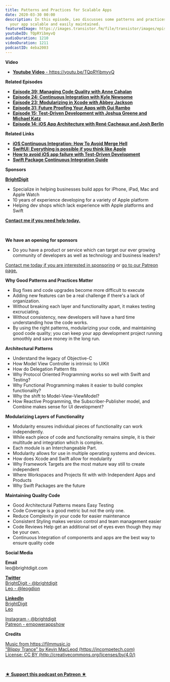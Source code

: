 ```yaml
---
title: Patterns and Practices for Scalable Apps
date: 2020-03-30 00:00
description: In this episode, Leo discusses some patterns and practices for keeping
  your app scalable and easily maintained.
featuredImage: https://images.transistor.fm/file/transistor/images/episode/217998/full_1584836269-artwork.jpg
youtubeID: TQpRYibmyvQ
audioDuration: 1210
videoDuration: 1211
podcastID: 4eba2003
---
```

<p><b>Video</b></p><ul><li><a href="https://youtu.be/TQpRYibmyvQ"><strong>Youtube Video</strong> - https://youtu.be/TQpRYibmyvQ</a></li></ul><p><b>Related Episodes</b></p><ul>
<li><a href="https://share.transistor.fm/s/99f236b1"><strong>Episode 39: Managing Code Quality with Anne Cahalan</strong></a></li>
<li><a href="https://share.transistor.fm/s/a14f868f"><strong>Episode 24: Continuous Integration with Kyle Newsome</strong></a></li>
<li><a href="https://share.transistor.fm/s/a14f868f"><strong>Episode 23: Modularizing in Xcode with Abbey Jackson</strong></a></li>
<li><a href="https://share.transistor.fm/s/29d6ee9b"><strong>Episode 31: Future Proofing Your Apps with Gui Rambo</strong></a></li>
<li><a href="https://share.transistor.fm/s/eddb8632"><strong>Episode 15: Test-Driven Development with Joshua Greene and Michael Katz</strong></a></li>
<li><a href="https://share.transistor.fm/s/7247db7e"><strong>Episode 14: iOS App Architecture with René Cacheaux and Josh Berlin</strong></a></li>
</ul><p><b>Related Links</b></p><ul>
<li><a href="https://brightdigit.com/blog/2020/03/02/ios-continuous-integration-avoid-merge-hell/"><strong>iOS Continuous Integration: How To Avoid Merge Hell</strong></a></li>
<li><a href="https://brightdigit.com/blog/2020/02/04/swiftui-everything-is-possible-if-you-think-like-apple/"><strong>SwiftUI: Everything is possible if you think like Apple</strong></a></li>
<li><a href="https://brightdigit.com/blog/2020/01/06/avoid-ios-app-failure-with-tdd/"><strong>How to avoid iOS app failure with Test-Driven Development</strong></a></li>
<li><a href="https://learningswift.brightdigit.com/swift-package-continuous-integration-guide/"><strong>Swift Package Continuous Integration Guide</strong></a></li>
</ul><p><b>Sponsors</b></p><p><a href="https://brightdigit.com/"><strong>BrightDigit</strong></a></p><ul>
<li>Specialize in helping businesses build apps for iPhone, iPad, Mac and Apple Watch</li>
<li>10 years of experience developing for a variety of Apple platform</li>
<li>Helping dev shops which lack experience with Apple platforms and Swift</li>
</ul><p><a href="https://brightdigit.com/contact/"><strong>Contact me if you need help today.</strong></a></p><p><br></p><p><strong>We have an opening for sponsors</strong></p><ul><li>Do you have a product or service which can target our ever growing community of developers as well as technology and business leaders? </li></ul><p><a href="https://brightdigit.com/contact/">Contact me today if you are interested in sponsoring</a> or <a href="https://www.patreon.com/empowerappsshow">go to our Patreon page.</a></p><p><b>Why Good Patterns and Practices Matter</b></p><ul>
<li>Bug fixes and code upgrades become more difficult to execute</li>
<li>Adding new features can be a real challenge if there's a lack of organization.</li>
<li>Without breaking each layer and functionality apart, it makes testing excruciating.</li>
<li>Without consistency, new developers will have a hard time understanding how the code works.</li>
<li>By using the right patterns, modularizing your code, and maintaining good code quality; you can keep your app development project running smoothly and save money in the long run.</li>
</ul><p><b>Architectural Patterns</b></p><ul>
<li>Understand the legacy of Objective-C</li>
<li>How Model View Controller is intrinsic to UIKit  </li>
<li>How do Delegation Pattern fits </li>
<li>Why Protocol Oriented Programming works so well with Swift and Testing?</li>
<li>Why Functional Programming makes it easier to build complex functionality?</li>
<li>Why the shift to Model-View-ViewModel?</li>
<li>How Reactive Programming, the Subscriber-Publisher model, and Combine makes sense for UI development?</li>
</ul><p><b>Modularizing Layers of Functionality</b></p><ul>
<li>Modularity ensures individual pieces of functionality can work independently. </li>
<li>While each piece of code and functionality remains simple, it is their multitude and integration which is complex.</li>
<li>Each module is an Interchangeable Part.</li>
<li>Modularity allows for use in multiple operating systems and devices.</li>
<li>How does Xcode and Swift allow for modularity</li>
<li>Why Framework Targets are the most mature way still to create independent </li>
<li>Where Workspaces and Projects fit with with Independent Apps and Products</li>
<li>Why Swift Packages are the future</li>
</ul><p><b>Maintaining Quality Code</b></p><ul>
<li>Good Architectural Patterns means Easy Testing</li>
<li>Code Coverage is a good metric but not the only one.</li>
<li>Reduce Complexity in your code for easier maintenance</li>
<li>Consistent Styling makes version control and team management easier</li>
<li>Code Reviews Help get an additional set of eyes even though they may be your own.</li>
<li>Continuous Integration of components and apps are the best way to ensure quality code</li>
</ul><p><b>Social Media</b></p><p><strong>Email</strong><br>leo@brightdigit.com</p><p><a href="https://twitter.com/brightdigit"><strong>Twitter </strong><br>BrightDigit - @brightdigit</a><br><a href="https://twitter.com/leogdion">Leo - @leogdion</a></p><p><a href="https://www.linkedin.com/company/bright-digit"><strong>LinkedIn</strong><br>BrightDigit</a><br><a href="https://www.linkedin.com/in/leogdion/">Leo</a></p><p><a href="https://www.instagram.com/brightdigit/">Instagram - @brightdigit</a><br><a href="https://www.patreon.com/empowerappsshow">Patreon - empowerappshow</a></p><p><b>Credits</b></p><p><a href="https://filmmusic.io/">Music from https://filmmusic.io</a><br><a href="https://incompetech.com/">"Blippy Trance" by Kevin MacLeod (https://incompetech.com)</a><br><a href="http://creativecommons.org/licenses/by/4.0/">License: CC BY (http://creativecommons.org/licenses/by/4.0/)</a></p><p><br></p><p><strong><a href="https://www.patreon.com/empowerappsshow" rel="payment" title="★ Support this podcast on Patreon ★">★ Support this podcast on Patreon ★</a></strong></p>
      
